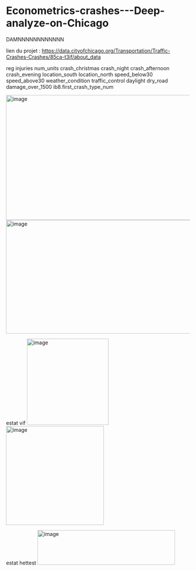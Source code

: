 # Econometrics-crashes---Deep-analyze-on-Chicago
DAMNNNNNNNNNNNN

lien du projet : https://data.cityofchicago.org/Transportation/Traffic-Crashes-Crashes/85ca-t3if/about_data

 reg injuries num_units crash_christmas crash_night crash_afternoon crash_evening location_south location_north speed_below30 speed_above30 weather_condition traffic_control daylight dry_road damage_over_1500 ib8.first_crash_type_num

<img width="541" height="342" alt="image" src="https://github.com/user-attachments/assets/658f66ab-76c2-4a06-8705-b9b3516ada1e" />
<img width="539" height="311" alt="image" src="https://github.com/user-attachments/assets/1dcdbbc5-46c0-480e-964a-dbb4525af7d6" />

estat vif
<img width="224" height="236" alt="image" src="https://github.com/user-attachments/assets/a86d5309-2814-432d-91d9-70717058c1af" />
<img width="268" height="271" alt="image" src="https://github.com/user-attachments/assets/1c1d72ba-5f66-41b4-99e6-cf1e296ae806" />

estat hettest
<img width="377" height="95" alt="image" src="https://github.com/user-attachments/assets/692cfe65-fce1-466b-a134-2ca2f569ad28" />

